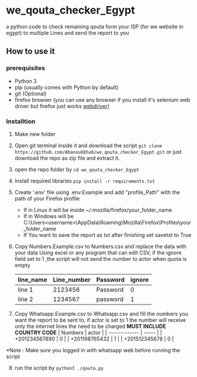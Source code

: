 # we_qouta_checker_Egypt

a python code to check remaining qouta form your ISP (for we website in egypt) to multiple Lines and send the report to you

## How to use it

### prerequisites

- Python 3
- pip (usually comes with Python by default)
- git (Optional)
- firefox browser (you can use any browser if you install it's selenium web driver but firefox just works [webdriver](https://www.selenium.dev/documentation/webdriver/))
  
### Installtion
1. Make new folder 

2. Open git terminal inside it and download the script  ```git clone https://github.com/AbanoubEhab/we_qouta_checker_Egypt.git``` or just download the repo as zip file and extract it.

3. open the repo folder by ```cd we_qouta_checker_Egypt```

4. Install required libraries ```pip install -r requirements.txt```
 
5. Create '.env' file using .env.Example and add "profile_Path" with the path of your Firefox profile
  
    - If in Linux it will be inside ~/.mozilla/firefox/your_folder_name
    - If in Windows will be C:\Users\<username>\AppData\Roaming\Mozilla\Firefox\Profiles\your_folder_name
    - If You want to save the report as txt after finishing set savetxt to True
   
6. Copy Numbers.Example.csv to Numbers.csv and replace the data with your data Using excel or any program that can edit CSV, if the ignore field set to 1 ,the script will not send the number to actor when quota is empty 
  
    | line_name | Line_number | Password | ignore |
    | --------- | ----------- | -------- | ------ |
    | line 1    | 2123456     | Password | 0      |
    | line 2    | 1234567     | password | 1      |
   
7. Copy Whatsapp.Example.csv to Whatsapp.csv and fill the numbers you want the report to be sent to, if actor is set to 1 the number will receive only the internet lines the need to be charged
**MUST INCLUDE COUNTRY CODE**
    | Numbers       | actor |
    | ------------- | ----- |
    | +201234567890 | 0     |
    | +201198765432 | 1     |
    | +201512345678 | 0     |

*Note : Make sure you logged in with whatsapp web before running the script

8. run the script by ```python3 ./qouta.py```
